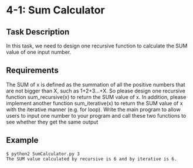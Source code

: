 # 4-1: Sum Calculator
## Task Description
In this task, we need to design one recursive function to calculate the SUM value of one input number. 

## Requirements
The SUM of x is defined as the summation of all the positive numbers that are not bigger than X, such as 1+2+3…+X. So please design one recursive function sum_recursive(x) to return the SUM value of x. In addition, please implement another function sum_iterative(x) to return the SUM value of x with the iterative manner (e.g. for loop). Write the main program to allow users to input one number to your program and call these two functions to see whether they get the same output

## Example
```
$ python2 SumCalculator.py 3
The SUM value calculated by recursive is 6 and by iterative is 6.
```